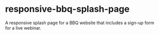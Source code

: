 # responsive-bbq-splash-page
A responsive splash page for a BBQ website that includes a sign-up form for a live webinar.
